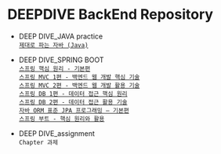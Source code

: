 # DEEPDIVE BackEnd Repository 

- DEEP DIVE_JAVA practice <br>
[`제대로 파는 자바 (Java)`](https://www.inflearn.com/course/%EC%A0%9C%EB%8C%80%EB%A1%9C-%ED%8C%8C%EB%8A%94-%EC%9E%90%EB%B0%94)<br>

- DEEP DIVE_SPRING BOOT <br>
[`스프링 핵심 원리 - 기본편`](https://www.inflearn.com/course/%EC%8A%A4%ED%94%84%EB%A7%81-%ED%95%B5%EC%8B%AC-%EC%9B%90%EB%A6%AC-%EA%B8%B0%EB%B3%B8%ED%8E%B8)<br>
[`스프링 MVC 1편 - 백엔드 웹 개발 핵심 기술`](https://www.inflearn.com/course/%EC%8A%A4%ED%94%84%EB%A7%81-mvc-1)<br>
[`스프링 MVC 2편 - 백엔드 웹 개발 활용 기술`](https://www.inflearn.com/course/%EC%8A%A4%ED%94%84%EB%A7%81-mvc-2)<br>
[`스프링 DB 1편 - 데이터 접근 핵심 원리`](https://www.inflearn.com/course/%EC%8A%A4%ED%94%84%EB%A7%81-db-1)<br>
[`스프링 DB 2편 - 데이터 접근 활용 기술`](https://www.inflearn.com/course/%EC%8A%A4%ED%94%84%EB%A7%81-db-2)<br>
[`자바 ORM 표준 JPA 프로그래밍 – 기본편`](https://www.inflearn.com/course/ORM-JPA-Basic)<br>
[`스프링 부트 - 핵심 원리와 활용`](https://www.inflearn.com/course/%EC%8A%A4%ED%94%84%EB%A7%81%EB%B6%80%ED%8A%B8-%ED%95%B5%EC%8B%AC%EC%9B%90%EB%A6%AC-%ED%99%9C%EC%9A%A9)<br>

- DEEP DIVE_assignment <br>
  `Chapter 과제`
